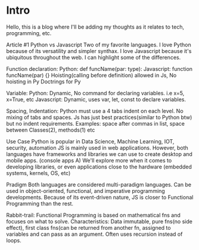 # Intro

Hello, this is a blog where I'll be adding my thoughts as it relates to tech, programming, etc.


Article #1 Python vs Javascript
Two of my favorite languages. I love Python because of its versatility and simpler synthax.
I love Javascript because it's ubiquitous throughout the web.
I can highlight some of the differences. 

Function declaration: 
Python: def funcName(par: type):
Javascript: function funcName(par) {}
Hoisting(calling before definition) allowed in Js, No hoisting in Py
Doctrings for Py

Variable: 
Python: Dynamic, No command for declaring variables. i.e x=5, x=True, etc 
Javascript: Dynamic, uses var, let, const to declare variables.

Spacing, Indentation:
Python must use a 4 tabs indent on each level. No mixing of tabs and spaces.
Js has just best practices(similar to Python btw) but no indent requirements. Examples: space after commas in list, space between Classes(2), methods(1) etc

Use Case
Python is popular in Data Science, Machine Learning, IOT, security, automation
JS is mainly used in web applications. 
However, both languages have frameworks and libraries we can use to create desktop and mobile apps. (console apps A)
We'll explore more when it comes to developing libraries, or even applications close to the hardware (embedded systems, kernels, OS, etc)

Pradigm
Both languages are considered multi-paradigm languages. Can be used in object-oriented, functional, and imperative programming developments.
Because of its event-driven nature, JS is closer to Functional Programming than the rest.

Rabbit-trail: Functional Programming is based on mathematical fns and focuses on what to solve. Characteristics: Data immutable, pure fns(no side effect), first class fns(can be returned from another fn, assigned to variables and can pass as an argument. Often uses recursion instead of loops.


